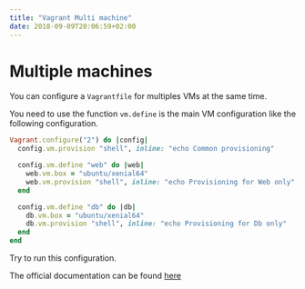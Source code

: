 ```yaml
---
title: "Vagrant Multi machine"
date: 2018-09-09T20:06:59+02:00
---
```


# Multiple machines

You can configure a `Vagrantfile` for multiples VMs at the same time.  


You need to use the function `vm.define` is the main VM configuration like the following configuration.
```ruby
Vagrant.configure("2") do |config|
  config.vm.provision "shell", inline: "echo Common provisioning"

  config.vm.define "web" do |web|
    web.vm.box = "ubuntu/xenial64"
    web.vm.provision "shell", inline: "echo Provisioning for Web only"
  end

  config.vm.define "db" do |db|
    db.vm.box = "ubuntu/xenial64"
    db.vm.provision "shell", inline: "echo Provisioning for Db only"
  end
end
```

Try to run this configuration.


The official documentation can be found [here](https://www.vagrantup.com/docs/multi-machine/)